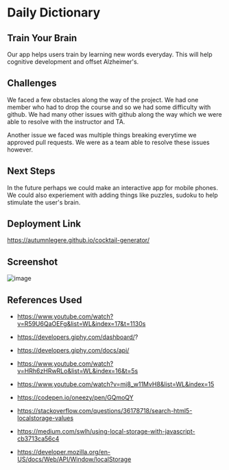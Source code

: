 # Daily Dictionary

## Train Your Brain

Our app helps users train by learning new words everyday. This will help cognitive development and offset Alzheimer's.

## Challenges

We faced a few obstacles along the way of the project. We had one member who had to drop the course and so we had some difficulty with github. We had many other issues with github along the way which we were able to resolve with the instructor and TA.

Another issue we faced was multiple things breaking everytime we approved pull requests. We were as a team able to resolve these issues however.

## Next Steps

In the future perhaps we could make an interactive app for mobile phones. We could also experiement with adding things like puzzles, sudoku to help stimulate the user's brain.

## Deployment Link

https://autumnlegere.github.io/cocktail-generator/

## Screenshot

![image](https://user-images.githubusercontent.com/51838530/190555413-b2804063-ccf5-4713-b06f-7f4db59ef893.png)

## References Used

- https://www.youtube.com/watch?v=R59U6QaOEFg&list=WL&index=17&t=1130s

- https://developers.giphy.com/dashboard/?

- https://developers.giphy.com/docs/api/

- https://www.youtube.com/watch?v=HRh6zHRwRLo&list=WL&index=16&t=5s

- https://www.youtube.com/watch?v=mj8_w11MvH8&list=WL&index=15

- https://codepen.io/oneezy/pen/GQmoQY

- https://stackoverflow.com/questions/36178718/search-html5-localstorage-values

- https://medium.com/swlh/using-local-storage-with-javascript-cb3713ca56c4

- https://developer.mozilla.org/en-US/docs/Web/API/Window/localStorage


